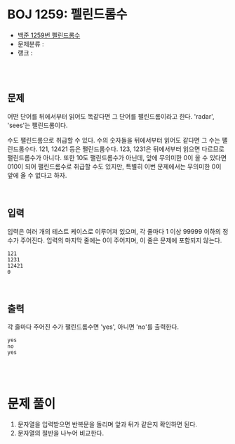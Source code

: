 # BOJ 1259: 펠린드롬수

- [백준 1259번 펠린드롬수](https://www.acmicpc.net/problem/1259)
- 문제분류 : 
- 랭크 : 

<br><br>





## 문제

어떤 단어를 뒤에서부터 읽어도 똑같다면 그 단어를 팰린드롬이라고 한다. 'radar', 'sees'는 팰린드롬이다.

수도 팰린드롬으로 취급할 수 있다. 수의 숫자들을 뒤에서부터 읽어도 같다면 그 수는 팰린드롬수다. 121, 12421 등은 팰린드롬수다. 123, 1231은 뒤에서부터 읽으면 다르므로 팰린드롬수가 아니다. 또한 10도 팰린드롬수가 아닌데, 앞에 무의미한 0이 올 수 있다면 010이 되어 팰린드롬수로 취급할 수도 있지만, 특별히 이번 문제에서는 무의미한 0이 앞에 올 수 없다고 하자.

<br>



## 입력

입력은 여러 개의 테스트 케이스로 이루어져 있으며, 각 줄마다 1 이상 99999 이하의 정수가 주어진다. 입력의 마지막 줄에는 0이 주어지며, 이 줄은 문제에 포함되지 않는다.

```
121
1231
12421
0
```

<br>



## 출력

각 줄마다 주어진 수가 팰린드롬수면 'yes', 아니면 'no'를 출력한다.

```
yes
no
yes
```

<br><br>



# 문제 풀이

1. 문자열을 입력받으면 반복문을 돌리며 앞과 뒤가 같은지 확인하면 된다.
2. 문자열의 절반을 나누어 비교한다.






